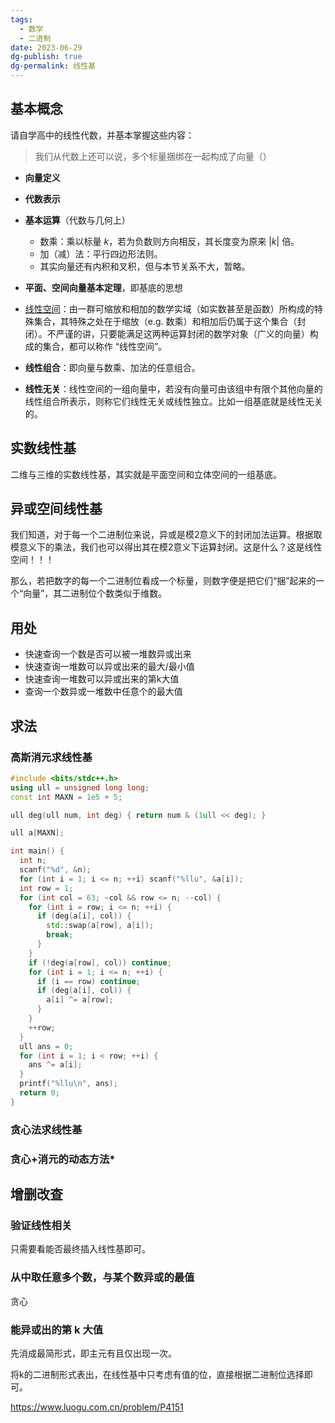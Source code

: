 ```yaml
---
tags:
  - 数学
  - 二进制
date: 2023-06-29
dg-publish: true
dg-permalink: 线性基
---
```



## 基本概念

请自学高中的线性代数，并基本掌握这些内容：

> 我们从代数上还可以说，多个标量捆绑在一起构成了向量（）

- **向量定义**
- **代数表示**
- **基本运算**（代数与几何上）
	- 数乘：乘以标量 $k$，若为负数则方向相反，其长度变为原来 $|k|$ 倍。
	- 加（减）法：平行四边形法则。
	- 其实向量还有内积和叉积，但与本节关系不大，暂略。
- **平面、空间向量基本定理**，即基底的思想

- [线性空间](https://zh.wikipedia.org/wiki/%E5%90%91%E9%87%8F%E7%A9%BA%E9%97%B4)：由一群可缩放和相加的数学实域（如实数甚至是函数）所构成的特殊集合，其特殊之处在于缩放（e.g. 数乘）和相加后仍属于这个集合（封闭）。不严谨的讲，只要能满足这两种运算封闭的数学对象（广义的向量）构成的集合，都可以称作 “线性空间”。
- **线性组合**：即向量与数乘、加法的任意组合。
- **线性无关**：线性空间的一组向量中，若没有向量可由该组中有限个其他向量的线性组合所表示，则称它们线性无关或线性独立。比如一组基底就是线性无关的。

## 实数线性基

二维与三维的实数线性基，其实就是平面空间和立体空间的一组基底。


## 异或空间线性基

我们知道，对于每一个二进制位来说，异或是模2意义下的封闭加法运算。根据取模意义下的乘法，我们也可以得出其在模2意义下运算封闭。这是什么？这是线性空间！！！

那么，若把数字的每一个二进制位看成一个标量，则数字便是把它们“捆”起来的一个“向量”，其二进制位个数类似于维数。


## 用处

- 快速查询一个数是否可以被一堆数异或出来
- 快速查询一堆数可以异或出来的最大/最小值
- 快速查询一堆数可以异或出来的第k大值
- 查询一个数异或一堆数中任意个的最大值

## 求法

### 高斯消元求线性基

```cpp
#include <bits/stdc++.h>
using ull = unsigned long long;
const int MAXN = 1e5 + 5;

ull deg(ull num, int deg) { return num & (1ull << deg); }

ull a[MAXN];

int main() {
  int n;
  scanf("%d", &n);
  for (int i = 1; i <= n; ++i) scanf("%llu", &a[i]);
  int row = 1;
  for (int col = 63; ~col && row <= n; --col) {
    for (int i = row; i <= n; ++i) {
      if (deg(a[i], col)) {
        std::swap(a[row], a[i]);
        break;
      }
    }
    if (!deg(a[row], col)) continue;
    for (int i = 1; i <= n; ++i) {
      if (i == row) continue;
      if (deg(a[i], col)) {
        a[i] ^= a[row];
      }
    }
    ++row;
  }
  ull ans = 0;
  for (int i = 1; i < row; ++i) {
    ans ^= a[i];
  }
  printf("%llu\n", ans);
  return 0;
}
```

### 贪心法求线性基


### 贪心+消元的动态方法*



## 增删改查

### 验证线性相关

只需要看能否最终插入线性基即可。
### 从中取任意多个数，与某个数异或的最值

贪心
### 能异或出的第 k 大值

先消成最简形式，即主元有且仅出现一次。

将k的二进制形式表出，在线性基中只考虑有值的位，直接根据二进制位选择即可。

https://www.luogu.com.cn/problem/P4151